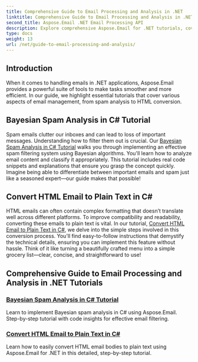 ```yaml
---
title: Comprehensive Guide to Email Processing and Analysis in .NET
linktitle: Comprehensive Guide to Email Processing and Analysis in .NET
second_title: Aspose.Email .NET Email Processing API
description: Explore comprehensive Aspose.Email for .NET tutorials, covering email processing, spam analysis, HTML conversion, and more to streamline your .NET applications.
type: docs
weight: 13
url: /net/guide-to-email-processing-and-analysis/
---
```

## Introduction

When it comes to handling emails in .NET applications, Aspose.Email provides a powerful suite of tools to make tasks smoother and more efficient. In our guide, we highlight essential tutorials that cover various aspects of email management, from spam analysis to HTML conversion. 

## Bayesian Spam Analysis in C# Tutorial
Spam emails clutter our inboxes and can lead to loss of important messages. Understanding how to filter them out is crucial. Our [Bayesian Spam Analysis in C# Tutorial](./bayesian-spam-analysis-in-csharp/) walks you through implementing an effective spam filtering system using Bayesian algorithms. You'll learn how to analyze email content and classify it appropriately. This tutorial includes real code snippets and explanations that ensure you grasp the concept quickly. Imagine being able to differentiate between important emails and spam just like a seasoned expert—our guide makes that possible!

## Convert HTML Email to Plain Text in C#
HTML emails can often contain complex formatting that doesn’t translate well across different platforms. To improve compatibility and readability, converting these emails to plain text is vital. In our tutorial, [Convert HTML Email to Plain Text in C#](./convert-html-email-to-plain-text/), we delve into the simple steps involved in this conversion process. You'll find easy-to-follow instructions that demystify the technical details, ensuring you can implement this feature without hassle. Think of it like turning a beautifully crafted menu into a simple grocery list—clear, concise, and straightforward to use!

## Comprehensive Guide to Email Processing and Analysis in .NET Tutorials
### [Bayesian Spam Analysis in C# Tutorial](./bayesian-spam-analysis-in-csharp/)
Learn to implement Bayesian spam analysis in C# using Aspose.Email. Step-by-step tutorial with code insights for effective email filtering.
### [Convert HTML Email to Plain Text in C#](./convert-html-email-to-plain-text/)
Learn how to easily convert HTML email bodies to plain text using Aspose.Email for .NET in this detailed, step-by-step tutorial.
